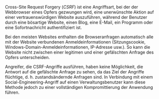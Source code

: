 Cross-Site Request Forgery (*CSRF*) ist eine Angriffsart, bei der der Webbrowser eines Opfers gezwungen wird, eine unerwünschte Aktion auf einer vertrauenswürdigen Website auszuführen, während der Benutzer durch eine bösartige Website, einen Blog, eine E-Mail, ein Programm oder eine Sofortnachricht authentifiziert ist.

Bei den meisten Websites enthalten die Browseranfragen automatisch alle mit der Website verbundenen Anmeldeinformationen (Sitzungscookie, Windows-Domain-Anmeldeinformationen, IP-Adresse usw.). So kann die Website nicht zwischen einer legitimen und einer gefälschten Anfrage des Opfers unterscheiden.

Angreifer, die CSRF-Angriffe ausführen, haben keine Möglichkeit, die Antwort auf die gefälschte Anfrage zu sehen, da das Ziel der Angriffe flüchtige, d. h. zustandsändernde Anfragen sind. In Verbindung mit einem Social-Engineering-Angriff auf einen Verwaltungsbenutzer kann diese Methode jedoch zu einer vollständigen Kompromittierung der Anwendung führen.